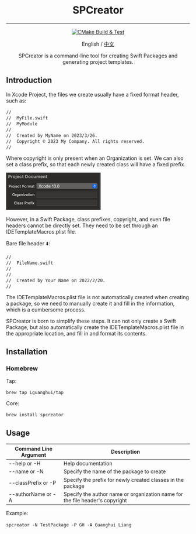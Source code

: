 <div align="center">

# SPCreator
---

[![CMake Build & Test](https://github.com/Lguanghui/SPCreator/actions/workflows/cmake-single-platform.yml/badge.svg)](https://github.com/Lguanghui/SPCreator/actions/workflows/cmake-single-platform.yml)

English / [中文](https://github.com/Lguanghui/SPCreator/blob/main/README_zh-CN.md)

SPCreator is a command-line tool for creating Swift Packages and generating project templates.

</div>

## Introduction

In Xcode Project, the files we create usually have a fixed format header, such as:

```
//
//  MyFile.swift
//  MyModule
//
//  Created by MyName on 2023/3/26.
//  Copyright © 2023 My Company. All rights reserved.
//
```

Where copyright is only present when an Organization is set. We can also set a class prefix, so that each newly created class will have a fixed prefix.

![img.png](images/project_config.png)

However, in a Swift Package, class prefixes, copyright, and even file headers cannot be directly set. They need to be set through an IDETemplateMacros.plist file.

Bare file header ⬇️:

```
//
//  FileName.swift
//
//
//  Created by Your Name on 2022/2/20.
//
```

The IDETemplateMacros.plist file is not automatically created when creating a package, so we need to manually create it and fill in the information, which is a cumbersome process.

SPCreator is born to simplify these steps. It can not only create a Swift Package, but also automatically create the IDETemplateMacros.plist file in the appropriate location, and fill in and format its contents.

## Installation

### Homebrew

Tap:

```
brew tap Lguanghui/tap
```

Core:

```
brew install spcreator
```

## Usage

| Command Line Argument | Description                                                                  |
|-----------------------|------------------------------------------------------------------------------|
| --help or -H          | Help documentation                                                           |
| --name or -N          | Specify the name of the package to create                                    |
| --classPrefix or -P   | Specify the prefix for newly created classes in the package                  |
| --authorName or -A    | Specify the author name or organization name for the file header's copyright |

Example:

`spcreator -N TestPackage -P GH -A Guanghui Liang`
